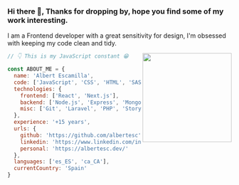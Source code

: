 ### Hi there 👋, Thanks for dropping by, hope you find some of my work interesting.

I am a Frontend developer with a great sensitivity for design, I'm obsessed with keeping my code clean and tidy.

<img align='right' src='https://user-images.githubusercontent.com/5713670/87202985-820dcb80-c2b6-11ea-9f56-7ec461c497c3.gif' width='200"'>

```javascript
// 👇 This is my JavaScript constant 😁

const ABOUT_ME = {
  name: 'Albert Escamilla',
  code: ['JavaScript', 'CSS', 'HTML', 'SASS'],
  technologies: {
    frontend: ['React', 'Next.js'],
    backend: ['Node.js', 'Express', 'MongoDB'],
    misc: ['Git', 'Laravel', 'PHP', 'StoryBook', 'Webpack', 'Npm', 'TailwindCSS', 'Styled-Components']
  },
  experience: '+15 years',
  urls: {
    github: 'https://github.com/albertesc',
    linkedin: 'https://www.linkedin.com/in/albertescamillagarcia/',
    personal: 'https://albertesc.dev/'
  },
  languages: ['es_ES', 'ca_CA'],
  currentCountry: 'Spain'
}
```
